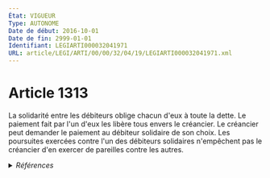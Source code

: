 ```yaml
---
État: VIGUEUR
Type: AUTONOME
Date de début: 2016-10-01
Date de fin: 2999-01-01
Identifiant: LEGIARTI000032041971
URL: article/LEGI/ARTI/00/00/32/04/19/LEGIARTI000032041971.xml
---
```


<h1>Article 1313</h1>

La solidarité entre les débiteurs oblige chacun d'eux à toute la dette. Le
paiement fait par l'un d'eux les libère tous envers le créancier. Le créancier
peut demander le paiement au débiteur solidaire de son choix. Les poursuites
exercées contre l'un des débiteurs solidaires n'empêchent pas le créancier d'en
exercer de pareilles contre les autres.


<details>
  <summary><em>Références</em></summary>

  <h2>Articles faisant référence à l'article</h2>
  
  <ul>
    <li>
      <a href="https://legal.tricoteuses.fr//redirection/LEGIARTI000032006593?vers=git&vers=legifrance">Ordonnance n° 2016-131 du 10 février 2016 portant réforme du droit des contrats, du régime général et de la preuve des obligations - article 3 ENTIEREMENT_MODIF</a> MODIFIE source
    </li>
  </ul>
  
  <h2>Références faites par l'article</h2>
  
  <ul>
    <li>
      CODIFICATION source Loi 1804-02-07
    </li>
    <li>
      2016-02-10 MODIFIE cible <a href="https://legal.tricoteuses.fr//redirection/LEGIARTI000032006593?vers=git&vers=legifrance">Ordonnance n° 2016-131 du 10 février 2016 portant réforme du droit des contrats, du régime général et de la preuve des obligations - article 3 ENTIEREMENT_MODIF</a>
    </li>
    <li>
      2999-01-01 CONCORDANCE source <a href="https://legal.tricoteuses.fr//redirection/LEGIARTI000006436753?vers=git&vers=legifrance">Code civil - article 1200 AUTONOME MODIFIE, en vigueur du 1804-03-21 au 2016-10-01</a>
    </li>
    <li>
      2999-01-01 CONCORDANCE source <a href="https://legal.tricoteuses.fr//redirection/LEGIARTI000006436780?vers=git&vers=legifrance">Code civil - article 1203 AUTONOME MODIFIE, en vigueur du 1804-03-21 au 2016-10-01</a>
    </li>
    <li>
      2999-01-01 CONCORDANCE source <a href="https://legal.tricoteuses.fr//redirection/LEGIARTI000006436788?vers=git&vers=legifrance">Code civil - article 1204 AUTONOME MODIFIE, en vigueur du 1804-03-21 au 2016-10-01</a>
    </li>
    <li>
      2999-01-01 CITATION cible <a href="https://legal.tricoteuses.fr//redirection/LEGIARTI000036459896?vers=git&vers=legifrance">Code rural et de la pêche maritime - article R343-26 AUTONOME VIGUEUR, en vigueur depuis le 2017-12-29</a>
    </li>
  </ul>
</details>
